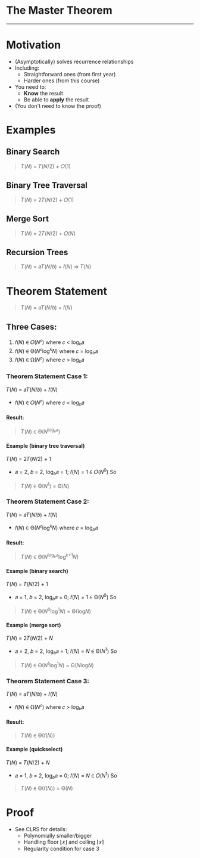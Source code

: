 # The Master Theorem

---

# Motivation
- (Asymptotically) solves recurrence relationships
- Including:
  - Straightforward ones (from first year)
  - Harder ones (from this course)
- You need to:
  - **Know** the result
  - Be able to **apply** the result
- (You don't need to know the proof)

# Examples
## Binary Search
> 𝑇(𝑁) = 𝑇(𝑁/2) + 𝑂(1)

## Binary Tree Traversal
> 𝑇(𝑁) = 2𝑇(𝑁/2) + 𝑂(1)

## Merge Sort
> 𝑇(𝑁) = 2𝑇(𝑁/2) + 𝑂(𝑁)

## Recursion Trees
> 𝑇(𝑁) = 𝑎𝑇(𝑁/𝑏) + 𝑓(𝑁)
⇒ 𝑇(𝑁)

# Theorem Statement
> 𝑇(𝑁) = 𝑎𝑇(𝑁/𝑏) + 𝑓(𝑁)

## Three Cases:
1. 𝑓(𝑁) ∈ 𝑂(𝑁<sup>𝑐</sup>) where 𝑐 < log<sub>𝑏</sub>𝑎
2. 𝑓(𝑁) ∈ Θ(𝑁<sup>𝑐</sup>log<sup>𝑘</sup>𝑁) where 𝑐 = log<sub>𝑏</sub>𝑎
3. 𝑓(𝑁) ∈ Ω(𝑁<sup>𝑐</sup>) where 𝑐 > log<sub>𝑏</sub>𝑎


### Theorem Statement Case 1:
𝑇(𝑁) = 𝑎𝑇(𝑁/𝑏) + 𝑓(𝑁)  
- 𝑓(𝑁) ∈ 𝑂(𝑁<sup>𝑐</sup>) where 𝑐 < log<sub>𝑏</sub>𝑎

#### Result:
> 𝑇(𝑁) ∈ Θ(𝑁<sup>log<sub>𝑏</sub>𝑎</sup>)

#### Example (binary tree traversal)
𝑇(𝑁) = 2𝑇(𝑁/2) + 1
- 𝑎 = 2, 𝑏 = 2, log<sub>𝑏</sub>𝑎 = 1; 𝑓(𝑁) = 1 ∈ 𝑂(𝑁<sup>0</sup>)
So
> 𝑇(𝑁) ∈ Θ(𝑁<sup>1</sup>) = Θ(𝑁)

### Theorem Statement Case 2:
𝑇(𝑁) = 𝑎𝑇(𝑁/𝑏) + 𝑓(𝑁)
- 𝑓(𝑁) ∈ Θ(𝑁<sup>𝑐</sup>log<sup>𝑘</sup>𝑁) where 𝑐 = log<sub>𝑏</sub>𝑎

#### Result:
> 𝑇(𝑁) ∈ Θ(𝑁<sup>log<sub>𝑏</sub>𝑎</sup>log<sup>𝑘+1</sup>𝑁)

#### Example (binary search)
𝑇(𝑁) = 𝑇(𝑁/2) + 1
- 𝑎 = 1, 𝑏 = 2, log<sub>𝑏</sub>𝑎 = 0; 𝑓(𝑁) = 1 ∈ Θ(𝑁<sup>0</sup>)
So
> 𝑇(𝑁) ∈ Θ(𝑁<sup>0</sup>log<sup>1</sup>𝑁) = Θ(log𝑁)

#### Example (merge sort)
𝑇(𝑁) = 2𝑇(𝑁/2) + 𝑁
- 𝑎 = 2, 𝑏 = 2, log<sub>𝑏</sub>𝑎 = 1; 𝑓(𝑁) = 𝑁 ∈ Θ(𝑁<sup>1</sup>)
So
> 𝑇(𝑁) ∈ Θ(𝑁<sup>1</sup>log<sup>1</sup>𝑁) = Θ(𝑁log𝑁)

### Theorem Statement Case 3:
𝑇(𝑁) = 𝑎𝑇(𝑁/𝑏) + 𝑓(𝑁)
- 𝑓(𝑁) ∈ Ω(𝑁<sup>𝑐</sup>) where 𝑐 > log<sub>𝑏</sub>𝑎

#### Result:
> 𝑇(𝑁) ∈ Θ(𝑓(𝑁))

#### Example (quickselect)
𝑇(𝑁) = 𝑇(𝑁/2) + 𝑁
- 𝑎 = 1, 𝑏 = 2, log<sub>𝑏</sub>𝑎 = 0; 𝑓(𝑁) = 𝑁 ∈ 𝑂(𝑁<sup>1</sup>)
So
> 𝑇(𝑁) ∈ Θ(𝑓(𝑁)) = Θ(𝑁)

# Proof
- See CLRS for details:
  - Polynomially smaller/bigger
  - Handling floor ⌊𝑥⌋ and ceiling ⌈𝑥⌉
  - Regularity condition for case 3
